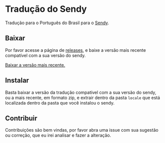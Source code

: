 # Tradução do Sendy
Tradução para o Português do Brasil para o [Sendy](https://sendy.co/).

## Baixar
Por favor acesse a página de [releases](https://github.com/valtlfelipe/sendy-pt-br/releases), e baixe a versão mais recente compatível com a sua versão do sendy.

[Baixar a versão mais recente.]()

## Instalar
Basta baixar a versão da tradução compatível com a sua versão do sendy, ou a mais recente, em formato zip, e extrair dentro da pasta `locale` que está localizada dentro da pasta que você instalou o sendy.

## Contribuir
Contribuições são bem vindas, por favor abra uma issue com sua sugestão ou correção, que eu irei analisar e fazer a alteração.
